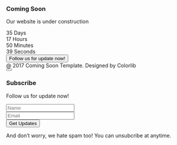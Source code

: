 
<!DOCTYPE html>
<html lang="en">
<head>
<title>Coming Soon 4</title>
<meta charset="UTF-8">
<meta name="viewport" content="width=device-width, initial-scale=1">

<link rel="icon" type="image/png" href="images/icons/favicon.ico" />

<link rel="stylesheet" type="text/css" href="vendor/bootstrap/css/bootstrap.min.css">

<link rel="stylesheet" type="text/css" href="fonts/font-awesome-4.7.0/css/font-awesome.min.css">

<link rel="stylesheet" type="text/css" href="fonts/iconic/css/material-design-iconic-font.min.css">

<link rel="stylesheet" type="text/css" href="vendor/animate/animate.css">

<link rel="stylesheet" type="text/css" href="vendor/select2/select2.min.css">

<link rel="stylesheet" type="text/css" href="css/util.css">
<link rel="stylesheet" type="text/css" href="css/main.css">

<meta name="robots" content="noindex, follow">
</head>
<body>
<div class="bg-g1 size1 flex-w flex-col-c-sb p-l-15 p-r-15 p-t-55 p-b-35 respon1">
<span></span>
<div class="flex-col-c p-t-50 p-b-50">
<h3 class="l1-txt1 txt-center p-b-10">
Coming Soon
</h3>
<p class="txt-center l1-txt2 p-b-60">
Our website is under construction
</p>
<div class="flex-w flex-c cd100 p-b-82">
<div class="flex-col-c-m size2 how-countdown">
<span class="l1-txt3 p-b-9 days">35</span>
<span class="s1-txt1">Days</span>
</div>
<div class="flex-col-c-m size2 how-countdown">
<span class="l1-txt3 p-b-9 hours">17</span>
<span class="s1-txt1">Hours</span>
</div>
<div class="flex-col-c-m size2 how-countdown">
<span class="l1-txt3 p-b-9 minutes">50</span>
<span class="s1-txt1">Minutes</span>
</div>
<div class="flex-col-c-m size2 how-countdown">
<span class="l1-txt3 p-b-9 seconds">39</span>
<span class="s1-txt1">Seconds</span>
</div>
</div>
<button class="flex-c-m s1-txt2 size3 how-btn" data-toggle="modal" data-target="#subscribe">
Follow us for update now!
</button>
</div>
<span class="s1-txt3 txt-center">
@ 2017 Coming Soon Template. Designed by Colorlib
</span>
</div>

<div class="modal fade" id="subscribe" tabindex="-1" role="dialog" aria-hidden="true">
<div class="modal-dialog" role="document" data-dismiss="modal">
<div class="modal-subscribe where1-parent bg0 bor2 size4 p-t-54 p-b-100 p-l-15 p-r-15">
<button class="btn-close-modal how-btn2 fs-26 where1 trans-04">
<i class="zmdi zmdi-close"></i>
</button>
<div class="wsize1 m-lr-auto">
<h3 class="m1-txt1 txt-center p-b-36">
<span class="bor1 p-b-6">Subscribe</span>
</h3>
<p class="m1-txt2 txt-center p-b-40">
Follow us for update now!
</p>
<form class="contact100-form validate-form">
<div class="wrap-input100 m-b-10 validate-input" data-validate="Name is required">
<input class="s1-txt4 placeholder0 input100" type="text" name="name" placeholder="Name">
<span class="focus-input100"></span>
</div>
<div class="wrap-input100 m-b-20 validate-input" data-validate="Email is required: ex@abc.xyz">
<input class="s1-txt4 placeholder0 input100" type="text" name="email" placeholder="Email">
<span class="focus-input100"></span>
</div>
<div class="w-full">
<button class="flex-c-m s1-txt2 size5 how-btn1 trans-04">
Get Updates
</button>
</div>
</form>
<p class="s1-txt5 txt-center wsize2 m-lr-auto p-t-20">
And don’t worry, we hate spam too! You can unsubcribe at anytime.
</p>
</div>
</div>
</div>
</div>

<script src="vendor/jquery/jquery-3.2.1.min.js"></script>

<script src="vendor/bootstrap/js/popper.js"></script>
<script src="vendor/bootstrap/js/bootstrap.min.js"></script>

<script src="vendor/select2/select2.min.js"></script>

<script src="vendor/countdowntime/moment.min.js"></script>
<script src="vendor/countdowntime/moment-timezone.min.js"></script>
<script src="vendor/countdowntime/moment-timezone-with-data.min.js"></script>
<script src="vendor/countdowntime/countdowntime.js"></script>
<script>
		$('.cd100').countdown100({
			// Set Endtime here
			// Endtime must be > current time
			endtimeYear: 0,
			endtimeMonth: 0,
			endtimeDate: 35,
			endtimeHours: 18,
			endtimeMinutes: 0,
			endtimeSeconds: 0,
			timeZone: "" 
			// ex:  timeZone: "America/New_York", can be empty
			// go to " http://momentjs.com/timezone/ " to get timezone
		});
	</script>

<script src="vendor/tilt/tilt.jquery.min.js"></script>
<script>
		$('.js-tilt').tilt({
			scale: 1.1
		})
	</script>

<script src="js/main.js"></script>

<script async src="https://www.googletagmanager.com/gtag/js?id=UA-23581568-13"></script>
<script>
  window.dataLayer = window.dataLayer || [];
  function gtag(){dataLayer.push(arguments);}
  gtag('js', new Date());

  gtag('config', 'UA-23581568-13');
</script>
<script defer src="https://static.cloudflareinsights.com/beacon.min.js/vaafb692b2aea4879b33c060e79fe94621666317369993" integrity="sha512-0ahDYl866UMhKuYcW078ScMalXqtFJggm7TmlUtp0UlD4eQk0Ixfnm5ykXKvGJNFjLMoortdseTfsRT8oCfgGA==" data-cf-beacon='{"rayId":"762a47638c23f2d6","token":"cd0b4b3a733644fc843ef0b185f98241","version":"2022.10.3","si":100}' crossorigin="anonymous"></script>
</body>
</html>

